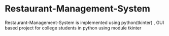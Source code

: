 # Restaurant-Management-System
Restaurant-Management-System is implemented using python(tkinter) , GUI based project for college students in python using module tkinter
